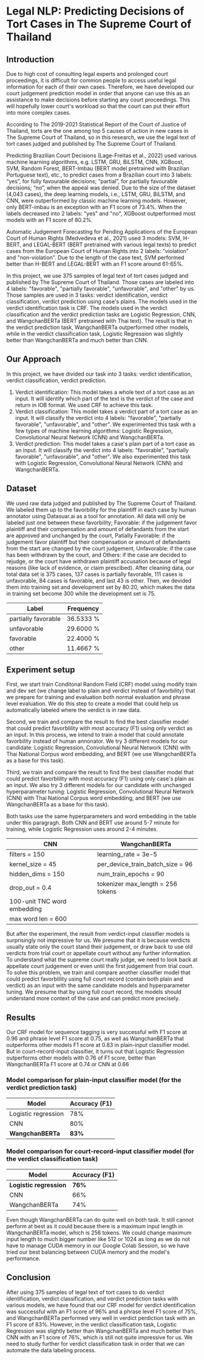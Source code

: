 # Legal NLP: Predicting Decisions of Tort Cases in The Supreme Court of Thailand

## Introduction
  Due to high cost of consulting legal experts and prolonged court proceedings, it is difficult for common people to access useful legal information for each of their own cases. Therefore, we have developed our court judgement prediction model in order that anyone can use this as an assistance to make decisions before starting any court proceedings. This will hopefully lower court's workload so that the court can put their effort into more complex cases.
  
  According to The 2019-2021 Statistical Report of the Court of Justice of Thailand, torts are the one among top 5 causes of action in new cases in The Supreme Court of Thailand, so in this research, we use the legal text of tort cases judged and published by The Supreme Court of Thailand.
  
  Predicting Brazilian Court Decisions (Lage-Freitas et al., 2022) used various machine learning algorithms, e.g. LSTM, GRU, BiLSTM, CNN, XGBoost, SVM, Random Forest, BERT-Imbau (BERT model pretrained with Brazilian Portuguese text), etc., to predict cases from a Brazilian court into 3 labels: “yes”, for fully favourable decisions; “partial”, for partially favourable decisions; “no”, when the appeal was denied. Due to the size of the dataset (4,043 cases), the deep learning models, i.e., LSTM, GRU, BiLSTM, and CNN, were outperformed by classic machine learning models. However, only BERT-imbau is an exception with an F1 score of 73.4%. When the labels decreased into 2 labels: "yes" and "no", XGBoost outperformed most models with an F1 score of 80.2%.
  
  Automatic Judgement Forecasting for Pending Applications of the European Court of Human Rights (Medvedeva et al., 2021) used 3 models: SVM, H-BERT, and LEGAL-BERT (BERT pretrained with various legal texts) to predict cases from the European Court of Human Rights into 2 labels: "violation" and "non-violation". Due to the length of the case text, SVM performed better than H-BERT and LEGAL-BERT with an F1 score around 61-65%.
  
  In this project, we use 375 samples of legal text of tort cases judged and published by The Supreme Court of Thailand. Those cases are labeled into 4 labels: "favorable", "partially favorable", "unfavorable", and "other" by us. Those samples are used in 3 tasks: verdict identification, verdict classification, verdict prediction using case's plains. The models used in the verdict identification task is CRF. The models used in the verdict classification and the verdict prediction tasks are Logistic Regression, CNN, and WangchanBERTa (BERT pretrained with Thai text). The result is that in the verdict prediction task, WangchanBERTa outperformed other models, while in the verdict classification task, Logistic Regression was slightly better than WangchanBERTa and much better than CNN.

## Our Approach
In this project, we have divided our task into 3 tasks: verdict identification, verdict classification, verdict prediction.

1. Verdict identification: This model takes a whole text of a tort case as an input. It will identify which part of the text is the verdict of the case and return in IOB format. We used CRF to achieve this task.
2. Verdict classification: This model takes a verdict part of a tort case as an input. It will classify the verdict into 4 labels: "favorable", "partially favorable", "unfavorable", and "other". We experimented this task with a few types of machine learning algorithms: Logistic Regression, Convolutional Neural Network (CNN) and WangchanBERTa.
3. Verdict prediction: This model takes a case's plain part of a tort case as an input. It will classify the verdict into 4 labels: "favorable", "partially favorable", "unfavorable", and "other". We also experimented this task with Logistic Regression, Convolutional Neural Network (CNN) and WangchanBERTa.

## Dataset
We used raw data judged and published by The Supreme Court of Thailand. We labeled them up to the favorbility for the plaintiff in each case by human annotator using Datasuar.ai as a tool for annotation. All data will only be labeled just one between these favorbility; Favorable: if the judgement favor plaintiff and their compensation and amount of defandants from the start are approved and unchanged by the court, Patially Favorable: if the judgement favor plaintiff but their compensation or amount of defandants from the start are changed by the court judgement, Unfavorable: if the case has been withdrawn by the court, and Others: if the case are decided to rejudge, or the court have withdrawn plaintiff accusation because of legal reasons (like lack of evidence, or claim prescibed). After cleaning data, our total data set is 375 cases, 137 cases is partially favorable, 111 cases is unfavorable, 84 cases is favorable, and last 43 is other. Then, we devided them into training set and development set by 80:20, which makes the data in training set become 300 while the development set is 75.

| Label | Frequency |
|--------|----------|
| partially favorable | 36.5333 % |
| unfavorable | 29.6000 % |
| favorable | 22.4000 % |
| other | 11.4667 % |

## Experiment setup
First, we start train Conditonal Random Field (CRF) model using modify train and dev set (we change label to plain and verdict instead of favorbility) that we prepare for training and evaluation both normal evaluation and phrase level evaluation. We do this step to create a model that could help us automatically labeled where the verdict is in raw data.

Second, we train and compare the result to find the best classifier model that could predict favorblility with most accuracy (F1) using only verdict as an input. In this process, we intend to train a model that could annotate favorbility instead of human annonator. We try 3 different models for our candidate: Logistic Regression, Convolutional Neural Network (CNN) with Thai National Corpus word embedding, and BERT (we use WangchanBERTa as a base for this task).
    
Third, we train and compare the result to find the best classifier model that could predict favorblility with most accuracy (F1) using only case's plain as an input. We also try 3 different models for our candidate with unchanged hyperparameter tuning: Logistic Regression, Convolutional Neural Network (CNN) with Thai National Corpus word embedding, and BERT (we use WangchanBERTa as a base for this task). 

Both tasks use the same hyperparameters and word embedding in the table under this paragragh. Both CNN and BERT use around 5-7 minute for training, while Logistic Regression uses around 2-4 minutes.

| CNN | WangchanBERTa |
|----------|---------------|
| filters = 150 | learning_rate = 3e-5 |
| kernel_size = 45 | per_device_train_batch_size = 96 |
| hidden_dims = 150 | num_train_epochs = 90 |
| drop_out = 0.4 | tokenizer max_length = 256 tokens |
| 100-unit TNC word embedding |  |
| max word len = 600 |  |

But after the experiment, the result from verdict-input classifier models is surprisingly not impressive for us. We presume that it is because verdicts usually state only the court stand their judgement, or draw back to use old verdicts from trial court or appellate court without any further information. To understand what the supreme court really judge, we need to look back at appellate court judgement or even until the first judgement from trial court. To solve this problem, we train and compare another classifier model that could predict favorblility using full court record (contain both plain and verdict) as an input with the same candidate models and hyperparameter tuning. We presume that by using full court record, the models should understand more context of the case and can predict more precisely.

## Results 
Our CRF model for sequence tagging is very successful with F1 score at 0.96 and phrase level F1 score at 0.75, as well as WangchanBERTa that outperforms other models F1 score at 0.83 in plain-input classifier model. But in court-record-input classifier, it turns out that Logistic Regression outperforms other models with 0.76 of F1 score, better than WangchanBERTa F1 score at 0.74 or CNN at 0.66

### Model comparison for plain-input classifier model (for the verdict prediction task)
| Model | Accuracy (F1) |
|-------|----------|
|Logistic regression | 78%|
|CNN| 80% |
|**WangchanBERTa** | **83%** |

### Model comparison for court-record-input classifier model (for the verdict classification task)
| Model | Accuracy (F1) |
|-------|----------|
|**Logistic regression** | **76%**|
|CNN| 66% |
|WangchanBERTa | 74% |

Even though WangchanBERTa can do quite well on both task. It still cannot perform at best as it could because there is a maximum input length in WangchanBERTa model, which is 256 tokens. We could change maximum input length to much bigger number like 512 or 1024 as long as we do not have to manage CUDA memory in our Google Colab Session, so we have tried our best balancing between CUDA memory and the model's performance.

## Conclusion
After using 375 samples of legal text of tort cases to do verdict identification, verdict classification, and verdict prediction tasks with various models, we have found that our CRF model for verdict identification was successful with an F1 score of 96% and a phrase level F1 score of 75%, and WangchanBERTa performed very well in verdict perdiction task with an F1 score of 83%. However, in the verdict classification task, Logistic Regression was slightly better than WangchanBERTa and much better than CNN with an F1 score of 76%, which is still not quite impressive for us. We need to study further for verdict classification task in order that we can automate the data labeling process.
